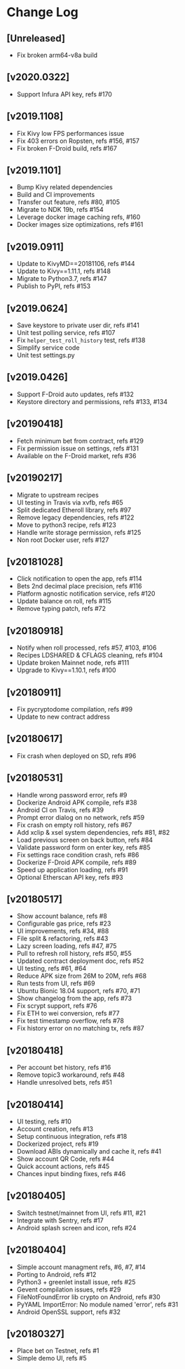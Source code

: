 # Change Log


## [Unreleased]

  - Fix broken arm64-v8a build


## [v2020.0322]

  - Support Infura API key, refs #170


## [v2019.1108]

  - Fix Kivy low FPS performances issue
  - Fix 403 errors on Ropsten, refs #156, #157
  - Fix broken F-Droid build, refs #167


## [v2019.1101]

  - Bump Kivy related dependencies
  - Build and CI improvements
  - Transfer out feature, refs #80, #105
  - Migrate to NDK 19b, refs #154
  - Leverage docker image caching refs, #160
  - Docker images size optimizations, refs #161


## [v2019.0911]

  - Update to KivyMD==20181106, refs #144
  - Update to Kivy==1.11.1, refs #148
  - Migrate to Python3.7, refs #147
  - Publish to PyPI, refs #153


## [v2019.0624]

  - Save keystore to private user dir, refs #141
  - Unit test polling service, refs #107
  - Fix `helper_test_roll_history` test, refs #138
  - Simplify service code
  - Unit test settings.py


## [v2019.0426]

  - Support F-Droid auto updates, refs #132
  - Keystore directory and permissions, refs #133, #134


## [v20190418]

  - Fetch minimum bet from contract, refs #129
  - Fix permission issue on settings, refs #131
  - Available on the F-Droid market, refs #36


## [v20190217]

  - Migrate to upstream recipes
  - UI testing in Travis via xvfb, refs #65
  - Split dedicated Etheroll library, refs #97
  - Remove legacy dependencies, refs #122
  - Move to python3 recipe, refs #123
  - Handle write storage permission, refs #125
  - Non root Docker user, refs #127


## [v20181028]

  - Click notification to open the app, refs #114
  - Bets 2nd decimal place precision, refs #116
  - Platform agnostic notification service, refs #120
  - Update balance on roll, refs #115
  - Remove typing patch, refs #72


## [v20180918]

  - Notify when roll processed, refs #57, #103, #106
  - Recipes LDSHARED & CFLAGS cleaning, refs #104
  - Update broken Mainnet node, refs #111
  - Upgrade to Kivy==1.10.1, refs #100


## [v20180911]

  - Fix pycryptodome compilation, refs #99
  - Update to new contract address


## [v20180617]

  - Fix crash when deployed on SD, refs #96


## [v20180531]

  - Handle wrong password error, refs #9
  - Dockerize Android APK compile, refs #38
  - Android CI on Travis, refs #39
  - Prompt error dialog on no network, refs #59
  - Fix crash on empty roll history, refs #67
  - Add xclip & xsel system dependencies, refs #81, #82
  - Load previous screen on back button, refs #84
  - Validate password form on enter key, refs #85
  - Fix settings race condition crash, refs #86
  - Dockerize F-Droid APK compile, refs #89
  - Speed up application loading, refs #91
  - Optional Etherscan API key, refs #93


## [v20180517]

  - Show account balance, refs #8
  - Configurable gas price, refs #23
  - UI improvements, refs #34, #88
  - File split & refactoring, refs #43
  - Lazy screen loading, refs #47, #75
  - Pull to refresh roll history, refs #50, #55
  - Updated contract deployment doc, refs #52
  - UI testing, refs #61, #64
  - Reduce APK size from 26M to 20M, refs #68
  - Run tests from UI, refs #69
  - Ubuntu Bionic 18.04 support, refs #70, #71
  - Show changelog from the app, refs #73
  - Fix scrypt support, refs #76
  - Fix ETH to wei conversion, refs #77
  - Fix test timestamp overflow, refs #78
  - Fix history error on no matching tx, refs #87


## [v20180418]

  - Per account bet history, refs #16
  - Remove topic3 workaround, refs #48
  - Handle unresolved bets, refs #51


## [v20180414]

  - UI testing, refs #10
  - Account creation, refs #13
  - Setup continuous integration, refs #18
  - Dockerized project, refs #19
  - Download ABIs dynamically and cache it, refs #41
  - Show account QR Code, refs #44
  - Quick account actions, refs #45
  - Chances input binding fixes, refs #46


## [v20180405]

  - Switch testnet/mainnet from UI, refs #11, #21
  - Integrate with Sentry, refs #17
  - Android splash screen and icon, refs #24


## [v20180404]

  - Simple account managment refs, #6, #7, #14
  - Porting to Android, refs #12
  - Python3 + greenlet install issue, refs #25
  - Gevent compilation issues, refs #29
  - FileNotFoundError lib crypto on Android, refs #30
  - PyYAML ImportError: No module named 'error', refs #31
  - Android OpenSSL support, refs #32


## [v20180327]

  - Place bet on Testnet, refs #1
  - Simple demo UI, refs #5
